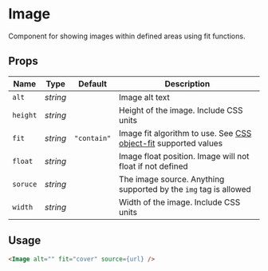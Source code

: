 # Image

Component for showing images within defined areas using fit functions.

## Props
| Name | Type | Default | Description |
| --- | --- | --- | --- |
| `alt` | _string_ | | Image alt text
| `height` | _string_ | | Height of the image. Include CSS units
| `fit` | _string_ | `"contain"` | Image fit algorithm to use. See [CSS object-fit](https://developer.mozilla.org/en-US/docs/Web/CSS/object-fit) supported values
| `float` | _string_ | | Image float position. Image will not float if not defined
| `soruce` | _string_ | | The image source. Anything supported by the `img` tag is allowed
| `width` | _string_ | | Width of the image. Include CSS units

## Usage
```html
<Image alt="" fit="cover" source={url} />
```

